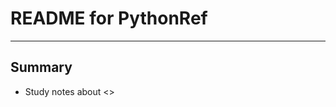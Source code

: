 # **README for PythonRef**
***


## **Summary**
 * Study notes about <<Python Essential Reference>>
